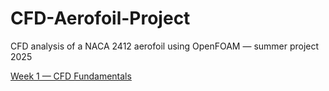 # CFD-Aerofoil-Project
CFD analysis of a NACA 2412 aerofoil using OpenFOAM — summer project 2025

[Week 1 — CFD Fundamentals](week1.md)
